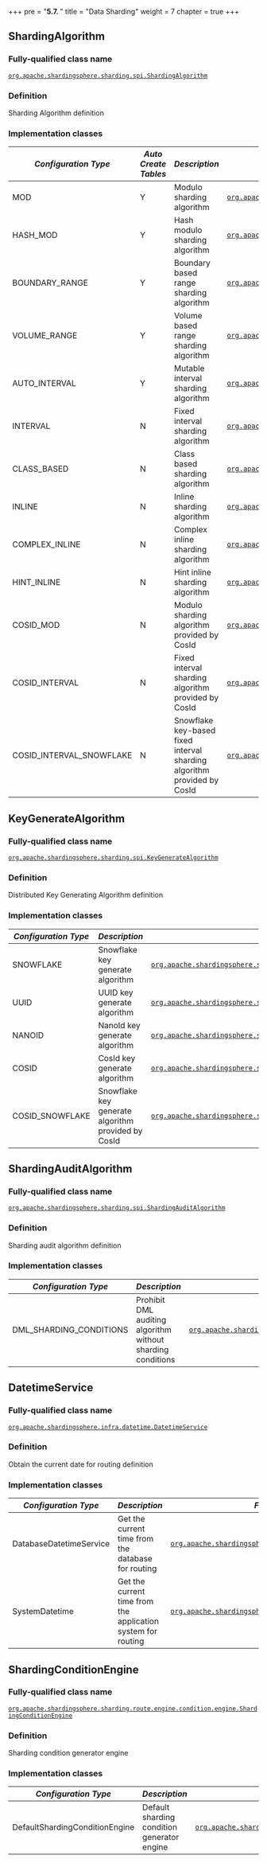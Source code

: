 +++
pre = "<b>5.7. </b>"
title = "Data Sharding"
weight = 7
chapter = true
+++

## ShardingAlgorithm

### Fully-qualified class name

[`org.apache.shardingsphere.sharding.spi.ShardingAlgorithm`](https://github.com/apache/shardingsphere/blob/master/features/sharding/api/src/main/java/org/apache/shardingsphere/sharding/spi/ShardingAlgorithm.java)

### Definition

Sharding Algorithm definition

### Implementation classes

| *Configuration Type*     | *Auto Create Tables* |       *Description*                                                     | *Fully-qualified class name* |
| ------------------------ | -------------------- | ----------------------------------------------------------------------- | ---------------------------- |
| MOD                      | Y                    | Modulo sharding algorithm                                               | [`org.apache.shardingsphere.sharding.algorithm.sharding.mod.ModShardingAlgorithm`](https://github.com/apache/shardingsphere/blob/master/features/sharding/core/src/main/java/org/apache/shardingsphere/sharding/algorithm/sharding/mod/ModShardingAlgorithm.java) |
| HASH_MOD                 | Y                    | Hash modulo sharding algorithm                                          | [`org.apache.shardingsphere.sharding.algorithm.sharding.mod.HashModShardingAlgorithm`](https://github.com/apache/shardingsphere/blob/master/features/sharding/core/src/main/java/org/apache/shardingsphere/sharding/algorithm/sharding/mod/HashModShardingAlgorithm.java) |
| BOUNDARY_RANGE           | Y                    | Boundary based range sharding algorithm                                 | [`org.apache.shardingsphere.sharding.algorithm.sharding.range.BoundaryBasedRangeShardingAlgorithm`](https://github.com/apache/shardingsphere/blob/master/features/sharding/core/src/main/java/org/apache/shardingsphere/sharding/algorithm/sharding/range/BoundaryBasedRangeShardingAlgorithm.java) |
| VOLUME_RANGE             | Y                    | Volume based range sharding algorithm                                   | [`org.apache.shardingsphere.sharding.algorithm.sharding.range.VolumeBasedRangeShardingAlgorithm`](https://github.com/apache/shardingsphere/blob/master/features/sharding/core/src/main/java/org/apache/shardingsphere/sharding/algorithm/sharding/range/VolumeBasedRangeShardingAlgorithm.java) |
| AUTO_INTERVAL            | Y                    | Mutable interval sharding algorithm                                     | [`org.apache.shardingsphere.sharding.algorithm.sharding.datetime.AutoIntervalShardingAlgorithm`](https://github.com/apache/shardingsphere/blob/master/features/sharding/core/src/main/java/org/apache/shardingsphere/sharding/algorithm/sharding/datetime/AutoIntervalShardingAlgorithm.java) |
| INTERVAL                 | N                    | Fixed interval sharding algorithm                                       | [`org.apache.shardingsphere.sharding.algorithm.sharding.datetime.IntervalShardingAlgorithm`](https://github.com/apache/shardingsphere/blob/master/features/sharding/core/src/main/java/org/apache/shardingsphere/sharding/algorithm/sharding/datetime/IntervalShardingAlgorithm.java) |
| CLASS_BASED              | N                    | Class based sharding algorithm                                          | [`org.apache.shardingsphere.sharding.algorithm.sharding.classbased.ClassBasedShardingAlgorithm`](https://github.com/apache/shardingsphere/blob/master/features/sharding/core/src/main/java/org/apache/shardingsphere/sharding/algorithm/sharding/classbased/ClassBasedShardingAlgorithm.java) |
| INLINE                   | N                    | Inline sharding algorithm                                               | [`org.apache.shardingsphere.sharding.algorithm.sharding.inline.InlineShardingAlgorithm`](https://github.com/apache/shardingsphere/blob/master/features/sharding/core/src/main/java/org/apache/shardingsphere/sharding/algorithm/sharding/inline/InlineShardingAlgorithm.java) |
| COMPLEX_INLINE           | N                    | Complex inline sharding algorithm                                       | [`org.apache.shardingsphere.sharding.algorithm.sharding.complex.ComplexInlineShardingAlgorithm`](https://github.com/apache/shardingsphere/blob/master/features/sharding/core/src/main/java/org/apache/shardingsphere/sharding/algorithm/sharding/complex/ComplexInlineShardingAlgorithm.java) |
| HINT_INLINE              | N                    | Hint inline sharding algorithm                                          | [`org.apache.shardingsphere.sharding.algorithm.sharding.hint.HintInlineShardingAlgorithm`](https://github.com/apache/shardingsphere/blob/master/features/sharding/core/src/main/java/org/apache/shardingsphere/sharding/algorithm/sharding/hint/HintInlineShardingAlgorithm.java) |
| COSID_MOD                | N                    | Modulo sharding algorithm provided by CosId                             | [`org.apache.shardingsphere.sharding.cosid.algorithm.sharding.mod.CosIdModShardingAlgorithm`](https://github.com/apache/shardingsphere/blob/master/features/sharding/plugin/cosid/src/main/java/org/apache/shardingsphere/sharding/cosid/algorithm/sharding/mod/CosIdModShardingAlgorithm.java) |
| COSID_INTERVAL           | N                    | Fixed interval sharding algorithm provided by CosId                     | [`org.apache.shardingsphere.sharding.cosid.algorithm.sharding.interval.CosIdIntervalShardingAlgorithm`](https://github.com/apache/shardingsphere/blob/master/features/sharding/plugin/cosid/src/main/java/org/apache/shardingsphere/sharding/cosid/algorithm/sharding/interval/CosIdIntervalShardingAlgorithm.java) |
| COSID_INTERVAL_SNOWFLAKE | N                    | Snowflake key-based fixed interval sharding algorithm provided by CosId | [`org.apache.shardingsphere.sharding.cosid.algorithm.sharding.interval.CosIdSnowflakeIntervalShardingAlgorithm`](https://github.com/apache/shardingsphere/blob/master/features/sharding/plugin/cosid/src/main/java/org/apache/shardingsphere/sharding/cosid/algorithm/sharding/interval/CosIdSnowflakeIntervalShardingAlgorithm.java) |

## KeyGenerateAlgorithm

### Fully-qualified class name

[`org.apache.shardingsphere.sharding.spi.KeyGenerateAlgorithm`](https://github.com/apache/shardingsphere/blob/master/features/sharding/api/src/main/java/org/apache/shardingsphere/sharding/spi/KeyGenerateAlgorithm.java)

### Definition

Distributed Key Generating Algorithm definition

### Implementation classes

| *Configuration Type* | *Description*                                      | *Fully-qualified class name* |
| -------------------- | -------------------------------------------------- | ---------------------------- |
| SNOWFLAKE            | Snowflake key generate algorithm                   | [`org.apache.shardingsphere.sharding.algorithm.keygen.SnowflakeKeyGenerateAlgorithm`](https://github.com/apache/shardingsphere/blob/master/features/sharding/core/src/main/java/org/apache/shardingsphere/sharding/algorithm/keygen/SnowflakeKeyGenerateAlgorithm.java) |
| UUID                 | UUID key generate algorithm                        | [`org.apache.shardingsphere.sharding.algorithm.keygen.UUIDKeyGenerateAlgorithm`](https://github.com/apache/shardingsphere/blob/master/features/sharding/core/src/main/java/org/apache/shardingsphere/sharding/algorithm/keygen/UUIDKeyGenerateAlgorithm.java) |
| NANOID               | NanoId key generate algorithm                      | [`org.apache.shardingsphere.sharding.nanoid.algorithm.keygen.NanoIdKeyGenerateAlgorithm`](https://github.com/apache/shardingsphere/blob/master/features/sharding/plugin/nanoid/src/main/java/org/apache/shardingsphere/sharding/nanoid/algorithm/keygen/NanoIdKeyGenerateAlgorithm.java) |
| COSID                | CosId key generate algorithm                       | [`org.apache.shardingsphere.sharding.cosid.algorithm.keygen.CosIdKeyGenerateAlgorithm`](https://github.com/apache/shardingsphere/blob/master/features/sharding/plugin/cosid/src/main/java/org/apache/shardingsphere/sharding/cosid/algorithm/keygen/CosIdKeyGenerateAlgorithm.java) |
| COSID_SNOWFLAKE      | Snowflake key generate algorithm provided by CosId | [`org.apache.shardingsphere.sharding.cosid.algorithm.keygen.CosIdSnowflakeKeyGenerateAlgorithm`](https://github.com/apache/shardingsphere/blob/master/features/sharding/plugin/cosid/src/main/java/org/apache/shardingsphere/sharding/cosid/algorithm/keygen/CosIdSnowflakeKeyGenerateAlgorithm.java) |

## ShardingAuditAlgorithm

### Fully-qualified class name

[`org.apache.shardingsphere.sharding.spi.ShardingAuditAlgorithm`](https://github.com/apache/shardingsphere/blob/master/features/sharding/api/src/main/java/org/apache/shardingsphere/sharding/spi/ShardingAuditAlgorithm.java)

### Definition

Sharding audit algorithm definition

### Implementation classes

| *Configuration Type*    | *Description*                                                 | *Fully-qualified class name* |
| ----------------------- | ------------------------------------------------------------- | ---------------------------- |
| DML_SHARDING_CONDITIONS | Prohibit DML auditing algorithm without sharding conditions   | [`org.apache.shardingsphere.sharding.algorithm.audit.DMLShardingConditionsShardingAuditAlgorithm`](https://github.com/apache/shardingsphere/blob/master/features/sharding/core/src/main/java/org/apache/shardingsphere/sharding/algorithm/audit/DMLShardingConditionsShardingAuditAlgorithm.java) |

## DatetimeService

### Fully-qualified class name

[`org.apache.shardingsphere.infra.datetime.DatetimeService`](https://github.com/apache/shardingsphere/blob/master/infra/datetime/spi/src/main/java/org/apache/shardingsphere/infra/datetime/DatetimeService.java)

### Definition

Obtain the current date for routing definition

### Implementation classes

| *Configuration Type*    | *Description*                                                | *Fully-qualified class name* |
| ----------------------- | ------------------------------------------------------------ | ---------------------------- |
| DatabaseDatetimeService | Get the current time from the database for routing           | [`org.apache.shardingsphere.datetime.database.DatabaseDatetimeService`](https://github.com/apache/shardingsphere/blob/master/infra/datetime/type/database/src/main/java/org/apache/shardingsphere/datetime/database/DatabaseDatetimeService.java) |
| SystemDatetime          | Get the current time from the application system for routing | [`org.apache.shardingsphere.datetime.system.SystemDatetimeService`](https://github.com/apache/shardingsphere/blob/master/infra/datetime/type/system/src/main/java/org/apache/shardingsphere/datetime/system/SystemDatetimeService.java) |

## ShardingConditionEngine

### Fully-qualified class name

[`org.apache.shardingsphere.sharding.route.engine.condition.engine.ShardingConditionEngine`](https://github.com/apache/shardingsphere/blob/master/features/sharding/core/src/main/java/org/apache/shardingsphere/sharding/route/engine/condition/engine/ShardingConditionEngine.java)

### Definition

Sharding condition generator engine

### Implementation classes

| *Configuration Type*           | *Description*                               | *Fully-qualified class name* |
| ------------------------------ | ------------------------------------------- | ---------------------------- |
| DefaultShardingConditionEngine | Default sharding condition generator engine | [`org.apache.shardingsphere.sharding.route.engine.condition.engine.impl.DefaultShardingConditionEngine`](https://github.com/apache/shardingsphere/blob/master/features/sharding/core/src/main/java/org/apache/shardingsphere/sharding/route/engine/condition/engine/impl/DefaultShardingConditionEngine.java) |

